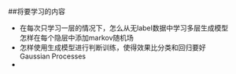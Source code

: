 ##将要学习的内容
- 在每次只学习一层的情况下，怎么从无label数据中学习多层生成模型   
    怎样在每个隐层中添加markov随机场  
- 怎样使用生成模型进行判断训练，使得效果比分类和回归要好  
    Gaussian Processes
- 